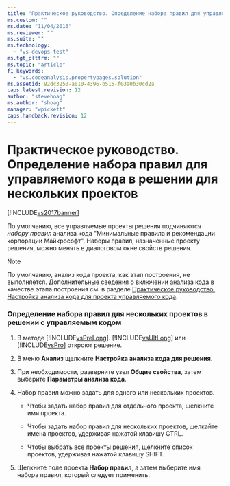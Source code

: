 ```yaml
---
title: "Практическое руководство. Определение набора правил для управляемого кода в решении для нескольких проектов | Microsoft Docs"
ms.custom: ""
ms.date: "11/04/2016"
ms.reviewer: ""
ms.suite: ""
ms.technology: 
  - "vs-devops-test"
ms.tgt_pltfrm: ""
ms.topic: "article"
f1_keywords: 
  - "vs.codeanalysis.propertypages.solution"
ms.assetid: 92dc3250-a010-4396-b515-f03a0b30cd2a
caps.latest.revision: 12
author: "stevehoag"
ms.author: "shoag"
manager: "wpickett"
caps.handback.revision: 12
---
```

# Практическое руководство. Определение набора правил для управляемого кода в решении для нескольких проектов
[!INCLUDE[vs2017banner](../code-quality/includes/vs2017banner.md)]

По умолчанию, все управляемые проекты решения подчиняются *набору правил* анализа кода "Минимальные правила и рекомендации корпорации Майкрософт".  Наборы правил, назначенные проекту решения, можно менять в диалоговом окне свойств решения.  
  
> [!NOTE]
>  По умолчанию, анализ кода проекта, как этап построения, не выполняется.  Дополнительные сведения о включении анализа кода в качестве этапа построения см. в разделе [Практическое руководство. Настройка анализа кода для проекта управляемого кода](../code-quality/how-to-configure-code-analysis-for-a-managed-code-project.md).  
  
### Определение набора правил для нескольких проектов в решении с управляемым кодом  
  
1.  В методе [!INCLUDE[vsPreLong](../code-quality/includes/vsprelong_md.md)].  [!INCLUDE[vsUltLong](../code-quality/includes/vsultlong_md.md)] или [!INCLUDE[vsPro](../code-quality/includes/vspro_md.md)] откроют решение.  
  
2.  В меню **Анализ** щелкните **Настройка анализа кода для решения**.  
  
3.  При необходимости, разверните узел **Общие свойства**, затем выберите **Параметры анализа кода**.  
  
4.  Набор правил можно задать для одного или нескольких проектов.  
  
    -   Чтобы задать набор правил для отдельного проекта, щелкните имя проекта.  
  
    -   Чтобы задать набор правил для нескольких проектов, щелкайте имена проектов, удерживая нажатой клавишу CTRL.  
  
    -   Чтобы выбрать все проекты решения, щелкните список проектов, удерживая нажатой клавишу SHIFT.  
  
5.  Щелкните поле проекта **Набор правил**, а затем выберите имя набора правил, который следует применить.